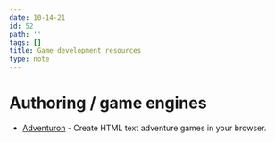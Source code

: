 ```yaml
---
date: 10-14-21
id: 52
path: ''
tags: []
title: Game development resources
type: note
---
```


# Authoring / game engines
* [Adventuron](https://adventuron.io/) - Create HTML text adventure games in your browser.